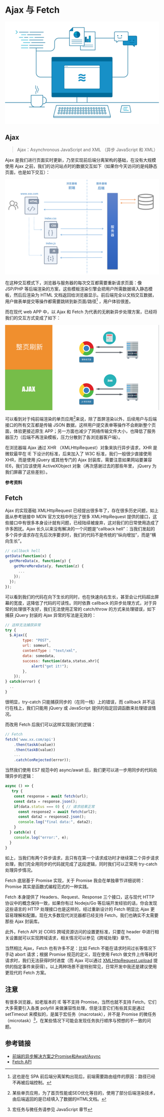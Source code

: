 # Ajax 与 Fetch

![web-interactive](web-interactive.png)

## Ajax 

> Ajax：Asynchronous JavaScript and XML （异步 JavaScript 和 XML）

Ajax 是我们进行页面实时更新，乃至实现前后端分离架构的基础，在没有大规模使用 Ajax 之前，我们的访问站点时的数据交互如下（如果你今天访问的是纯静态页面，也是如下交互）：

![static-web](static-web.png)

在这种交互模式下，浏览器与服务器的每次交互都需要重新请求页面：像 JSP/PHP 等后端渲染的方案，这些模板渲染引擎会把用户所需数据填入静态模板，然后后渲染为 HTML 文档返回给浏览器显示。前后端完全以文档交互数据，用户做表单提交等操作都需要跳转到新页面/路径[^1] ，用户体验很差。

[^1]: 这也是在 SPA 前后端分离架构出现后，前端需要路由组件的原因：路径已经不再被后端控制。

而在现代 web APP 中，以 Ajax 和 Fetch 为代表的无刷新异步处理方案，已经将我们的交互方式变成了如下：

![static-vs-ajax](static-vs-ajax.png)

可以看到对于纯前端渲染的单页应用[^2]来说，除了首屏渲染以外，后续用户与后端接口的所有交互都是传输 JSON 数据，这样用户提交表单等操作不会刷新整个页面，体验更接近原生 APP；另一方面也减少了网络传输文件大小，也降低了服务器压力（后端不再渲染模板，压力分散到了各浏览器客户端）。

[^2]: 某些单页应用，为了首页性能或SEO优化等目的，使用了部分后端渲染技术，由后端返回的是已经填入了数据的HTML文档。

在浏览器端 Ajax 通过 XHR （XMLHttpRequest）对象来执行异步请求，XHR 是微软最早在 IE 下设计的标准，后来加入了 W3C 标准，我们一般很少直接使用 XHR，而是使用 jQuery 或其他专门的 Ajax 封装库，需要注意如果网站要兼容 IE6，我们应该使用 ActiveXObject 对象（再次感谢过去的那些年里， jQuery 为我们屏蔽了这些差别）。

**参考资料**

[XMLHttpRequest 文档]: https://developer.mozilla.org/zh-CN/docs/Web/API/XMLHttpRequest
[Ajax 文档]: http://www.runoob.com/ajax/ajax-intro.html

## Fetch

Ajax 的实现基础 XMLHttpRequest 已经提出很多年了，存在很多历史问题，如上面从参考链接中 MDN 官方文档中列出了很多 XMLHttpRequest 提供的接口，这些接口中有很多本身设计就有问题，已经陆续被废弃，这对我们的日常使用造成了许多困扰。Ajax 长久以来没有解决的一个问题是“callback hell”：当我们发起的多个异步请求存在先后次序要求时，我们的代码不是传统的“纵向增加”，而是“横向生长”。

```javascript
// callback hell
getData(function(x) {
  getMoreData(x, function(y) {
    getMoreMoreData(y, function(z) {
      ...
    });
  });
});
```

可以看到我们的代码在向下生长的同时，也在快速向右生长，甚至会让代码超出屏幕的宽度，这降低了代码的可读性。同时依靠 callback 的异步处理方式，对于异常的处理很不友好，我们无法使用正常的 catch/throw 的方式来处理错误，如下捕获 jQuery 封装的 Ajax 异常的写法是无效的：

```javascript
// 这样无法捕获异常
try {
  $.Ajax({
        type: "POST",
        url: someurl,
        contentType : "text/xml",
        data: somedata,
        success: function(data,status,xhr){
            alert("get it!");
        },
    });
} catch(error) {
  ..
}
```

很明显，try-catch 只能捕获同步的（在同一栈）上的错误，而 callback 并不运行在栈上，我们只能用 jQuery 或 JavaScript 提供的指定回调函数来处理错误情况。

而改用 Fetch 后我们可以这样实现我们的逻辑：

```javascript
// Fetch
fetch('www.xx.com/api')
	.then(taskA(value))
	.then(taskB(value))
	...
    .catch(onRejected(error));
```

当然我们使用 ES7 规范中的 async/await 后，我们更可以进一步用同步的代码处理异步的逻辑：

```javascript
async () => {
   try {
    const response = await fetch(url);
    const data = response.json();
    if(data.status === 0) { // 请求结果正常
	  const response2 = await fetch(url2);
      const data2 = response2.json();
      console.log("final data:", data2);
    }
  } catch(e) {
    console.log("error:", e);
  } 
}
```

如上，当我们有两个异步请求，且只有在第一个请求成功时才继续第二个异步请求处理，我们完全用同步的代码就完成了这段逻辑，同时我们可以正常用 try-catch 处理异步情况。

Fetch 底层基于 Promise 实现，关于 Promise 我会在单独章节详细说明：Promise 其实是函数式编程范式的一种实践。

Fetch 本身提供了 Headers、Request、Response 三个接口，这与现代 HTTP 协议中的概念保持一致，如果你有过 Nodejs/Go 等后端开发经验的话，你会发现这些语言的 HTTP 处理接口也是这样的，经过重新设计的 Fetch 明显比 Ajax 更容易理解和配置。现在大多数现代浏览器都已经支持 Fetch，我们也确实不太需要那些 Ajax 封装库。

此外，Fetch API 对 CORS 跨域资源访问的设置更标准，只要在 header 中进行相关设置就可以实现跨域请求，相关情况可以参见《跨域处理》章节。

当然相比 Ajax，Fetch 也有许多不足：比如 Fetch 不能在请求时间过长等情况下手动 abort 请求；根据 Promise 规范的定义，现在使用 Fetch 做文件上传等耗时请求时，我们无法获得时时进度（而 Ajax 可以通过 [XMLHttpRequest.upload](https://developer.mozilla.org/zh-CN/docs/Web/API/XMLHttpRequest/upload) 提供的指定事件来获得）。以上两种场景不是特别常见，日常开发中我还是建议使用更现代的 Fetch 方案。

## 注意

有很多浏览器，如老版本的 IE 等不支持 Promise，当然也就不支持 Fetch，它们大多需要引入各类 polyfill 来做兼容性处理，但是注意它们有些其实是通过 setTimeout 来模拟的，是属于宏任务（macrotask），并不是 Promise 的微任务（microtask）[^3]，在某些情况下可能会发现任务执行顺序与预想的不一致的问题。

[^3]: 宏任务与微任务请参见 JavaScript 章节



## 参考链接

- [前端的异步解决方案之Promise和Await/Async](https://scq000.github.io/2016/11/05/%E5%89%8D%E7%AB%AF%E7%9A%84%E5%BC%82%E6%AD%A5%E8%A7%A3%E5%86%B3%E6%96%B9%E6%A1%88%E4%B9%8BPromise%E5%92%8CAwait-Async/)
- [Fetch API](https://developer.mozilla.org/zh-CN/docs/Web/API/Fetch_API)



